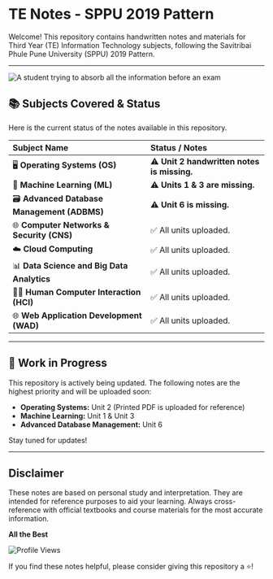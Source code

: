 # TE Notes - SPPU 2019 Pattern
Welcome! This repository contains handwritten notes and materials for Third Year (TE) Information Technology subjects, following the Savitribai Phule Pune University (SPPU) 2019 Pattern.

---
![A student trying to absorb all the information before an exam](https://media.giphy.com/media/l378gODdla75xN0I0/giphy.gif)

## 📚 Subjects Covered & Status

Here is the current status of the notes available in this repository.

| Subject Name | Status / Notes |
| :--- | :--- |
| 🖥️ **Operating Systems (OS)** | ⚠️ **Unit 2 handwritten notes is missing.** |
| 🧠 **Machine Learning (ML)** | ⚠️ **Units 1 & 3 are missing.** |
| 🗃️ **Advanced Database Management (ADBMS)**| ⚠️ **Unit 6 is missing.** |
| 🌐 **Computer Networks & Security (CNS)** | ✅ All units uploaded. |
| ☁️ **Cloud Computing** | ✅ All units uploaded. |
| 📊 **Data Science and Big Data Analytics** | ✅ All units uploaded. |
| 🧑‍💻 **Human Computer Interaction (HCI)** | ✅ All units uploaded. |
| 🌐 **Web Application Development (WAD)** | ✅ All units uploaded. |

---

## 🚧 Work in Progress

This repository is actively being updated. The following notes are the highest priority and will be uploaded soon:

* **Operating Systems:** Unit 2 (Printed PDF is uploaded for reference)
* **Machine Learning:** Unit 1 & Unit 3
* **Advanced Database Management:** Unit 6

Stay tuned for updates!

---

## Disclaimer

These notes are based on personal study and interpretation. They are intended for reference purposes to aid your learning. Always cross-reference with official textbooks and course materials for the most accurate information.

**All the Best**


![Profile Views](https://komarev.com/ghpvc/?username=imhomi&color=blue&style=flat)

If you find these notes helpful, please consider giving this repository a ⭐!
